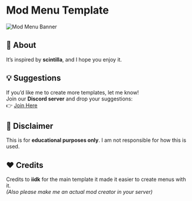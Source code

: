 # Mod Menu Template  

![Mod Menu Banner](https://media.discordapp.net/attachments/1347297385553989732/1350229913306660969/image.png?ex=67d6a3d9&is=67d55259&hm=60edf2472ea54e82987e8e3a3c772e185704861490153cb72c1c392602ec1201&=&format=webp&quality=lossless&width=452&height=544)  

## 🚀 About  
It’s inspired by **scintilla**, and I hope you enjoy it.  

## 💡 Suggestions  
If you’d like me to create more templates, let me know!  
Join our **Discord server** and drop your suggestions:  
👉 [Join Here](https://discord.gg/KXABTbrQx2)  

## 📜 Disclaimer  
This is for **educational purposes only**. I am not responsible for how this is used.  

## ❤️ Credits  
Credits to **iidk** for the main template it made it easier to create menus with it.  
*(Also please make me an actual mod creator in your server)*  
